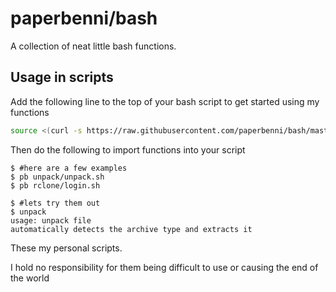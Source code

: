 # paperbenni/bash

A collection of neat little bash functions.

## Usage in scripts

Add the following line to the top of your bash script to get started using my functions

```sh
source <(curl -s https://raw.githubusercontent.com/paperbenni/bash/master/import.sh)
```

Then do the following to import functions into your script

```
$ #here are a few examples
$ pb unpack/unpack.sh
$ pb rclone/login.sh

$ #lets try them out
$ unpack
usage: unpack file
automatically detects the archive type and extracts it
```

These my personal scripts.

I hold no responsibility for them being difficult to
use or causing the end of the world
